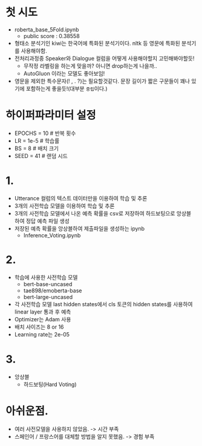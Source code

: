 # 첫 시도
- roberta_base_5Fold.ipynb
  - public score : 0.38558
- 형태소 분석기인 kiwi는 한국어에 특화된 분석기이다. nltk 등 영문에 특화된 분석기를 사용해야함.
- 전처리과정중 Speaker와 Dialogue 컬럼을 어떻게 사용해야할지 고민해봐야할듯!
  - 무작정 라벨링을 하는게 맞을까? 아니면 drop하는게 나을까.. 
  - AutoGluon 이라는 모델도 좋아보임!
- 영문을 제외한 특수문자(! , . ?)는 필요할것같다. 문장 길이가 짧은 구문들이 꽤나 있기에 포함하는게 좋을듯!(대부분 `중립`이다.)

# 하이퍼파라미터 설정
- EPOCHS = 10 # 반복 횟수
- LR = 1e-5 # 학습률
- BS = 8 # 배치 크기
- SEED = 41 # 랜덤 시드

# 1.
- Utterance 컬럼의 텍스트 데이터만을 이용하여 학습 및 추론
- 3개의 사전학습 모델을 이용하여 학습 및 추론
- 3개의 사전학습 모델에서 나온 예측 확률을 csv로 저장하여 하드보팅으로 앙상블 하여 정답 예측 파일 생성
- 저장된 예측 확률을 앙상블하여 제출파일을 생성하는 ipynb
  - Inference_Voting.ipynb
  
# 2.
- 학습에 사용한 사전학습 모델
  - bert-base-uncased
  - tae898/emoberta-base
  - bert-large-uncased
- 각 사전학습 모델  last hidden states에서 cls 토큰의 hidden states를 사용하여 linear layer 통과 후 예측
- Optimizer는 Adam 사용
- 배치 사이즈는 8 or 16
- Learning rate는 2e-05

# 3.
- 앙상블
  - 하드보팅(Hard Voting)
  
# 아쉬운점.
- 여러 사전모델을 사용하지 않았음. -> 시간 부족
- 스페인어 / 프랑스어를 대체할 방법을 알지 못했음. -> 경험 부족
